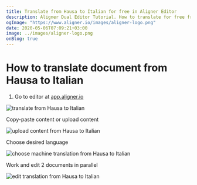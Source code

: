 ```yaml
---
title: Translate from Hausa to Italian for free in Aligner Editor
description: Aligner Dual Editor Tutorial. How to translate for free from Hausa to Italian. Aligner is multilingual document management platform. 
ogImage: "https://www.aligner.io/images/aligner-logo.png"
date: 2020-05-06T07:09:21+03:00
image: ../images/aligner-logo.png
onBlog: true
---
```


# How to translate document from Hausa to Italian

1. Go to editor at [app.aligner.io](https://app.aligner.io "Aligner App web page")

![translate from Hausa to Italian](../aligner-blank-editor.png "translate from Hausa to Italian")

Copy-paste content or upload content

![upload content from Hausa to Italian](../aligner-uploaded-document.png "upload content from Hausa to Italian")

Choose desired language

![choose machine translation from Hausa to Italian](../aligner-language-dropdown.png "choose machine translation from Hausa to Italian")

Work and edit 2 documents in parallel

![edit translation from Hausa to Italian](../aligner-double-sitded-editor.png "edit translation from Hausa to Italian")

